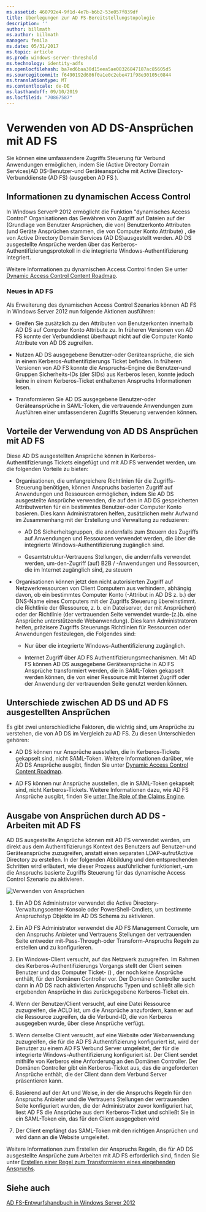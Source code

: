 ```yaml
---
ms.assetid: 460792e4-9f1d-4e7b-b6b2-53e057f839df
title: Überlegungen zur AD FS-Bereitstellungstopologie
description: ''
author: billmath
ms.author: billmath
manager: femila
ms.date: 05/31/2017
ms.topic: article
ms.prod: windows-server-threshold
ms.technology: identity-adfs
ms.openlocfilehash: ba7ed6baa30d15eea5ae08326847187ac85605d5
ms.sourcegitcommit: f6490192d686f0a1e0c2ebe471f98e30105c0844
ms.translationtype: MT
ms.contentlocale: de-DE
ms.lasthandoff: 09/10/2019
ms.locfileid: "70867587"
---
```

# <a name="using-ad-ds-claims-with-ad-fs"></a>Verwenden von AD DS-Ansprüchen mit AD FS
  
  
Sie können eine umfassendere Zugriffs Steuerung für Verbund Anwendungen ermöglichen, indem Sie \(Active Directory Domain Services\)AD DS\-Benutzer-und Geräteansprüche mit Active Directory-Verbunddienste (AD FS) \(ausgeben AD FS \).  
  
## <a name="about-dynamic-access-control"></a>Informationen zu dynamischen Access Control  
In Windows Server® 2012 ermöglicht die Funktion "dynamisches Access Control" Organisationen das Gewähren von Zugriff auf Dateien auf der \(Grundlage von Benutzer Ansprüchen, die von\) Benutzerkonto Attributen \(und Geräte Ansprüchen stammen, die von Computer Konto Attribute\) , die von Active Directory Domain Services \(AD DS\)ausgestellt werden. AD DS ausgestellte Ansprüche werden über das Kerberos-Authentifizierungsprotokoll in die integrierte Windows-Authentifizierung integriert.  
  
Weitere Informationen zu dynamischen Access Control finden Sie unter [Dynamic Access Control Content Roadmap](../../solution-guides/Dynamic-Access-Control--Scenario-Overview.md#BKMK_APP).  
  
### <a name="whats-new-in-ad-fs"></a>Neues in AD FS  
Als Erweiterung des dynamischen Access Control Szenarios können AD FS in Windows Server 2012 nun folgende Aktionen ausführen:  
  
-   Greifen Sie zusätzlich zu den Attributen von Benutzerkonten innerhalb AD DS auf Computer Konto Attribute zu. In früheren Versionen von AD FS konnte der Verbunddienst überhaupt nicht auf die Computer Konto Attribute von AD DS zugreifen.  
  
-   Nutzen AD DS ausgegebene Benutzer-oder Geräteansprüche, die sich in einem Kerberos-Authentifizierungs Ticket befinden. In früheren Versionen von AD FS konnte die Anspruchs-Engine die Benutzer-und Gruppen Sicherheits-IDs \(der SIDs\) aus Kerberos lesen, konnte jedoch keine in einem Kerberos-Ticket enthaltenen Anspruchs Informationen lesen.  
  
-   Transformieren Sie AD DS ausgegebene Benutzer-oder Geräteansprüche in SAML-Token, die vertrauende Anwendungen zum Ausführen einer umfassenderen Zugriffs Steuerung verwenden können.  
  
## <a name="benefits-of-using-ad-ds-claims-with-ad-fs"></a>Vorteile der Verwendung von AD DS Ansprüchen mit AD FS  
Diese AD DS ausgestellten Ansprüche können in Kerberos-Authentifizierungs Tickets eingefügt und mit AD FS verwendet werden, um die folgenden Vorteile zu bieten:  
  
-   Organisationen, die umfangreichere Richtlinien für die Zugriffs\-Steuerung benötigen, können Anspruchs basierten Zugriff auf Anwendungen und Ressourcen ermöglichen, indem Sie AD DS ausgestellte Ansprüche verwenden, die auf den in AD DS gespeicherten Attributwerten für ein bestimmtes Benutzer-oder Computer Konto basieren. Dies kann Administratoren helfen, zusätzlichen mehr Aufwand im Zusammenhang mit der Erstellung und Verwaltung zu reduzieren:  
  
    -   AD DS Sicherheitsgruppen, die andernfalls zum Steuern des Zugriffs auf Anwendungen und Ressourcen verwendet werden, die über die integrierte Windows-Authentifizierung zugänglich sind.  
  
    -   Gesamtstruktur-Vertrauens Stellungen, die andernfalls verwendet werden, um\-den\-Zugriff \(auf\) B2B \/ -Anwendungen und Ressourcen, die im Internet zugänglich sind, zu steuern  
  
-   Organisationen können jetzt den nicht autorisierten Zugriff auf Netzwerkressourcen von Client Computern aus verhindern, abhängig davon, ob ein bestimmtes Computer Konto \(-Attribut in AD DS z. b.\) der DNS-Name eines Computers mit der Zugriffs Steuerung übereinstimmt. die Richtlinie der \(Ressource, z. b. ein Dateiserver, der mit Ansprüchen\) oder der Richtlinie \(der vertrauenden Seite verwendet wurde\-(z.\)b. eine Ansprüche unterstützende Webanwendung). Dies kann Administratoren helfen, präzisere Zugriffs Steuerungs Richtlinien für Ressourcen oder Anwendungen festzulegen, die Folgendes sind:  
  
    -   Nur über die integrierte Windows-Authentifizierung zugänglich.  
  
    -   Internet Zugriff über AD FS Authentifizierungsmechanismen. Mit AD FS können AD DS ausgegebene Geräteansprüche in AD FS Ansprüche transformiert werden, die in SAML-Token gekapselt werden können, die von einer Ressource mit Internet Zugriff oder der Anwendung der vertrauenden Seite genutzt werden können.  
  
## <a name="differences-between-ad-ds-and-ad-fs-issued-claims"></a>Unterschiede zwischen AD DS und AD FS ausgestellten Ansprüchen  
Es gibt zwei unterschiedliche Faktoren, die wichtig sind, um Ansprüche zu verstehen, die von AD DS im Vergleich zu AD FS. Zu diesen Unterschieden gehören:  
  
-   AD DS können nur Ansprüche ausstellen, die in Kerberos-Tickets gekapselt sind, nicht SAML-Token. Weitere Informationen darüber, wie AD DS Ansprüche ausgibt, finden Sie unter [Dynamic Access Control Content Roadmap](../../solution-guides/Dynamic-Access-Control--Scenario-Overview.md#BKMK_APP).  
  
-   AD FS können nur Ansprüche ausstellen, die in SAML-Token gekapselt sind, nicht Kerberos-Tickets. Weitere Informationen dazu, wie AD FS Ansprüche ausgibt, finden Sie [unter The Role of the Claims Engine](../../ad-fs/technical-reference/The-Role-of-the-Claims-Engine.md).  
  
## <a name="how-ad-ds-issued-claims-work-with-ad-fs"></a>Ausgabe von Ansprüchen durch AD DS - Arbeiten mit AD FS  
AD DS ausgestellte Ansprüche können mit AD FS verwendet werden, um direkt aus dem Authentifizierungs Kontext des Benutzers auf Benutzer-und Geräteansprüche zuzugreifen, anstatt einen separaten LDAP-aufrufActive Directory zu erstellen. In der folgenden Abbildung und den entsprechenden Schritten wird erläutert, wie dieser Prozess ausführlicher funktioniert,\-um die Anspruchs basierte Zugriffs Steuerung für das dynamische Access Control Szenario zu aktivieren.  
  
![Verwenden von Ansprüchen](media/UsingADDSClaimswithADFS.gif)  
  
1.  Ein AD DS Administrator verwendet die Active Directory-Verwaltungscenter-Konsole oder PowerShell-Cmdlets, um bestimmte Anspruchstyp Objekte im AD DS Schema zu aktivieren.  
  
2.  Ein AD FS Administrator verwendet die AD FS Management Console, um den Anspruchs Anbieter und Vertrauens Stellungen der vertrauenden Seite entweder mit\-Pass-Through-oder Transform-Anspruchs Regeln zu erstellen und zu konfigurieren.  
  
3.  Ein Windows-Client versucht, auf das Netzwerk zuzugreifen. Im Rahmen des Kerberos-Authentifizierungs Vorgangs stellt der Client seinen Benutzer und das Computer Ticket\- \(\) , der noch keine Ansprüche enthält, für den Domänen Controller vor. Der Domänen Controller sucht dann in AD DS nach aktivierten Anspruchs Typen und schließt alle sich ergebenden Ansprüche in das zurückgegebene Kerberos-Ticket ein.  
  
4.  Wenn der Benutzer\/Client versucht, auf eine Datei Ressource zuzugreifen, die ACLD ist, um die Ansprüche anzufordern, kann er auf die Ressource zugreifen, da die Verbund-ID, die von Kerberos ausgegeben wurde, über diese Ansprüche verfügt.  
  
5.  Wenn derselbe Client versucht, auf eine Website oder Webanwendung zuzugreifen, die für die AD FS Authentifizierung konfiguriert ist, wird der Benutzer zu einem AD FS Verbund Server umgeleitet, der für die integrierte Windows-Authentifizierung konfiguriert ist. Der Client sendet mithilfe von Kerberos eine Anforderung an den Domänen Controller. Der Domänen Controller gibt ein Kerberos-Ticket aus, das die angeforderten Ansprüche enthält, die der Client dann dem Verbund Server präsentieren kann.  
  
6.  Basierend auf der Art und Weise, in der die Anspruchs Regeln für den Anspruchs Anbieter und die Vertrauens Stellungen der vertrauenden Seite konfiguriert wurden, die der Administrator zuvor konfiguriert hat, liest AD FS die Ansprüche aus dem Kerberos-Ticket und schließt Sie in ein SAML-Token ein, das für den Client ausgegeben wird  
  
7.  Der Client empfängt das SAML-Token mit den richtigen Ansprüchen und wird dann an die Website umgeleitet.  
  
Weitere Informationen zum Erstellen der Anspruchs Regeln, die für AD DS ausgestellte Ansprüche zum Arbeiten mit AD FS erforderlich sind, finden Sie unter [Erstellen einer Regel zum Transformieren eines eingehenden Anspruchs](../../ad-fs/operations/Create-a-Rule-to-Transform-an-Incoming-Claim.md).  
  
## <a name="see-also"></a>Siehe auch
[AD FS-Entwurfshandbuch in Windows Server 2012](AD-FS-Design-Guide-in-Windows-Server-2012.md)
